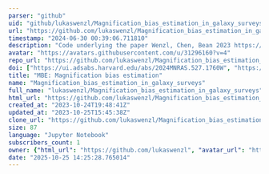 ```yaml
---
parser: "github"
uid: "github/lukaswenzl/Magnification_bias_estimation_in_galaxy_surveys"
url: "https://github.com/lukaswenzl/Magnification_bias_estimation_in_galaxy_surveys"
timestamp: "2024-06-30 00:39:06.711810"
description: "Code underlying the paper Wenzl, Chen, Bean 2023 https://arxiv.org/abs/2308.05892"
avatar: "https://avatars.githubusercontent.com/u/31296160?v=4"
repo_url: "https://github.com/lukaswenzl/Magnification_bias_estimation_in_galaxy_surveys"
doi: ["https://ui.adsabs.harvard.edu/abs/2024MNRAS.527.1760W", "https://ui.adsabs.harvard.edu/abs/2024ascl.soft06019W/abstract"]
title: "MBE: Magnification bias estimation"
name: "Magnification_bias_estimation_in_galaxy_surveys"
full_name: "lukaswenzl/Magnification_bias_estimation_in_galaxy_surveys"
html_url: "https://github.com/lukaswenzl/Magnification_bias_estimation_in_galaxy_surveys"
created_at: "2023-10-24T19:48:41Z"
updated_at: "2023-10-25T15:45:38Z"
clone_url: "https://github.com/lukaswenzl/Magnification_bias_estimation_in_galaxy_surveys.git"
size: 87
language: "Jupyter Notebook"
subscribers_count: 1
owner: {"html_url": "https://github.com/lukaswenzl", "avatar_url": "https://avatars.githubusercontent.com/u/31296160?v=4", "login": "lukaswenzl", "type": "User"}
date: "2025-10-25 14:25:28.765014"
---
```

